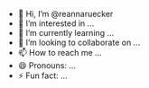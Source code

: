 - 👋 Hi, I’m @reannaruecker
- 👀 I’m interested in ...
- 🌱 I’m currently learning ...
- 💞️ I’m looking to collaborate on ...
- 📫 How to reach me ...
- 😄 Pronouns: ...
- ⚡ Fun fact: ...

<!---
reannaruecker/reannaruecker is a ✨ special ✨ repository because its `README.md` (this file) appears on your GitHub profile.
You can click the Preview link to take a look at your changes.
--->
